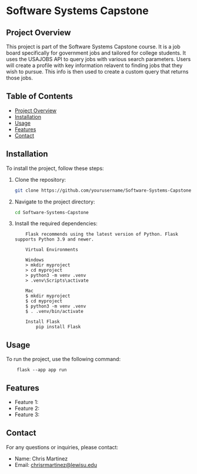 # Software Systems Capstone

## Project Overview
This project is part of the Software Systems Capstone course. It is a job board specifically for government jobs and tailored for college students. 
It uses the USAJOBS API to query jobs with various search parameters. Users will create a profile with key information relavent to finding jobs that they
wish to pursue. This info is then used to create a custom query that returns those jobs. 


## Table of Contents
- [Project Overview](#project-overview)
- [Installation](#installation)
- [Usage](#usage)
- [Features](#features)
- [Contact](#contact)

## Installation
To install the project, follow these steps:
1. Clone the repository:
    ```bash
    git clone https://github.com/yourusername/Software-Systems-Capstone.git
    ```
2. Navigate to the project directory:
    ```bash
    cd Software-Systems-Capstone
    ```
3. Install the required dependencies:
    ```
        Flask recommends using the latest version of Python. Flask supports Python 3.9 and newer.

        Virtual Environments

        Windows
        > mkdir myproject
        > cd myproject
        > python3 -m venv .venv
        > .venv\Scripts\activate

        Mac
        $ mkdir myproject
        $ cd myproject
        $ python3 -m venv .venv
        $ . .venv/bin/activate

        Install Flask
            pip install Flask
    ```

## Usage
To run the project, use the following command:
```
    flask --app app run
```

## Features
- Feature 1: 
- Feature 2: 
- Feature 3: 



## Contact
For any questions or inquiries, please contact:
- Name: Chris Martinez
- Email: chrisrmartinez@lewisu.edu

